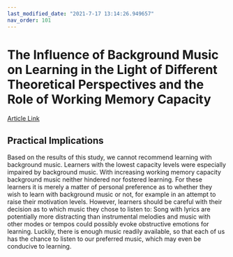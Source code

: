 ```yaml
---
last_modified_date: "2021-7-17 13:14:26.949657"
nav_order: 101
---
```


# The Influence of Background Music on Learning in the Light of Different Theoretical Perspectives and the Role of Working Memory Capacity

[Article Link](https://www.frontiersin.org/articles/10.3389/fpsyg.2017.01902/full)

## Practical Implications
Based on the results of this study, we cannot recommend learning with background music. Learners with the lowest capacity levels were especially impaired by background music. With increasing working memory capacity background music neither hindered nor fostered learning. For these learners it is merely a matter of personal preference as to whether they wish to learn with background music or not, for example in an attempt to raise their motivation levels. However, learners should be careful with their decision as to which music they chose to listen to: Song with lyrics are potentially more distracting than instrumental melodies and music with other modes or tempos could possibly evoke obstructive emotions for learning. Luckily, there is enough music readily available, so that each of us has the chance to listen to our preferred music, which may even be conducive to learning.
